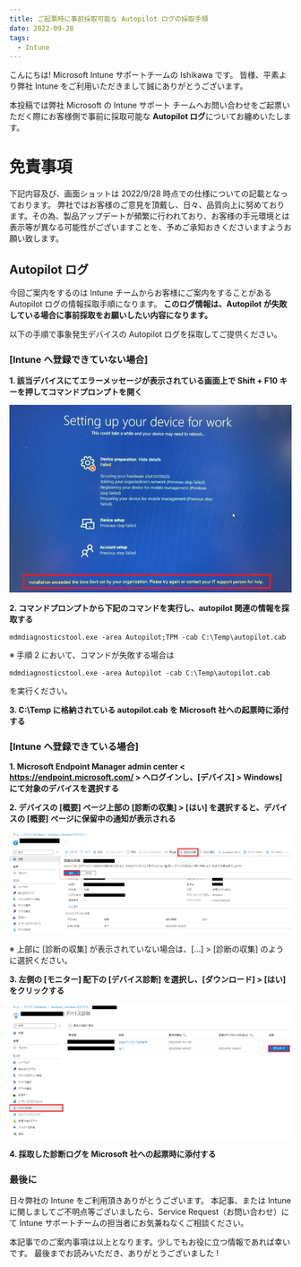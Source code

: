 ```yaml
---
title: ご起票時に事前採取可能な Autopilot ログの採取手順 
date: 2022-09-28
tags:
  - Intune
---
```


こんにちは! Microsoft Intune サポートチームの Ishikawa です。
皆様、平素より弊社 Intune をご利用いただきまして誠にありがとうございます。

本投稿では弊社 Microsoft の Intune サポート チームへお問い合わせをご起票いただく際にお客様側で事前に採取可能な **Autopilot ログ**についてお纏めいたします。

# 免責事項
下記内容及び、画面ショットは 2022/9/28 時点での仕様についての記載となっております。
弊社ではお客様のご意見を頂戴し、日々、品質向上に努めております。その為、製品アップデートが頻繁に行われており、お客様の手元環境とは表示等が異なる可能性がございますことを、予めご承知おきくださいますようお願い致します。

## Autopilot ログ
今回ご案内をするのは Intune チームからお客様にご案内をすることがある Autopilot ログの情報採取手順になります。
**このログ情報は、Autopilot が失敗している場合に事前採取をお願いしたい内容になります。**

以下の手順で事象発生デバイスの Autopilot ログを採取してご提供ください。

### [Intune へ登録できていない場合]

**1. 該当デバイスにてエラーメッセージが表示されている画面上で Shift + F10 キーを押してコマンドプロンプトを開く**

![](./20220913_03/autopilot_03.png)

**2. コマンドプロンプトから下記のコマンドを実行し、autopilot 関連の情報を採取する**

```
mdmdiagnosticstool.exe -area Autopilot;TPM -cab C:\Temp\autopilot.cab
```

※ 手順 2 において、コマンドが失敗する場合は

```
mdmdiagnosticstool.exe -area Autopilot -cab C:\Temp\autopilot.cab
```

を実行ください。

**3. C:\Temp に格納されている autopilot.cab を Microsoft 社への起票時に添付する**

### [Intune へ登録できている場合]

**1. Microsoft Endpoint Manager admin center < https://endpoint.microsoft.com/ > へログインし、[デバイス] >  Windows] にて対象のデバイスを選択する**

**2. デバイスの [概要] ページ上部の [診断の収集] > [はい] を選択すると、デバイスの [概要] ページに保留中の通知が表示される**

![](./20220913_03/autopilot_01.png)

※ 上部に [診断の収集] が表示されていない場合は、[...] > [診断の収集] のように選択ください。

**3. 左側の [モニター] 配下の [デバイス診断] を選択し、[ダウンロード] > [はい] をクリックする**

![](./20220913_03/autopilot_02.png)

**4. 採取した診断ログを Microsoft 社への起票時に添付する**


### 最後に
日々弊社の Intune をご利用頂きありがとうございます。
本記事、または Intune に関しましてご不明点等ございましたら、Service Request（お問い合わせ）にて Intune サポートチームの担当者にお気兼ねなくご相談ください。

本記事でのご案内事項は以上となります。少しでもお役に立つ情報であれば幸いです。
最後までお読みいただき、ありがとうございました !